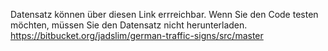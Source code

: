 Datensatz können über diesen Link errreichbar. Wenn Sie den Code testen möchten, müssen Sie den Datensatz nicht herunterladen.
https://bitbucket.org/jadslim/german-traffic-signs/src/master



